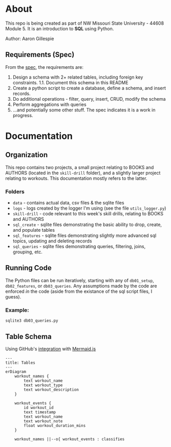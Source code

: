 # About
This repo is being created as part of NW Missouri State University - 44608 Module 5. It is an introduction to **SQL** using Python.

Author: Aaron Gillespie

## Requirements (Spec)

From the [spec](https://github.com/denisecase/datafun-05-spec?tab=readme-ov-file), the requirements are:

1. Design a schema with 2+ related tables, including foreign key constraints.
    1.1. Document this schema in this README
2. Create a python script to create a database, define a schema, and insert records. 
3. Do additional operations - filter, query, insert, CRUD, modify the schema
4. Perform aggregations with queries
5. ...and potentially some other stuff. The spec indicates it is a work in progress.

# Documentation

## Organization

This repo contains two projects, a small project relating to BOOKS and AUTHORS (located in the `skill-drill` folder), and a slightly larger project relating to workouts. This documentation mostly refers to the latter.

### Folders
- `data` - contains actual data, csv files & the sqlite files
- `logs` - logs created by the logger I'm using (see the file `utils_logger.py`)
- `skill-drill` - code relevant to this week's skill drills, relating to BOOKS and AUTHORS
- `sql_create` - sqlite files demonstrating the basic ability to drop, create, and populate tables
- `sql_features` - sqlite files demonstrating slightly more advanced sql topics, updating and deleting records
- `sql_queries` - sqlite files demonstrating queries, filtering, joins, grouping, etc.


## Running Code

The Python files can be run iteratively, starting with any of `db01_setup`, `db02_features`, or `db03_queries`. Any assumptions made by the code are enforced *in* the code (aside from the existance of the sql script files, I guess).

### Example:

```shell
sqlite3 db03_queries.py
```

## Table Schema

Using GitHub's [integration](https://github.blog/developer-skills/github/include-diagrams-markdown-files-mermaid/) with [Mermaid.js](https://mermaid.js.org/syntax/entityRelationshipDiagram.html)

```mermaid
---
title: Tables
---
erDiagram
    workout_names {
        text workout_name
        text workout_type
        text workout_description
    }

    workout_events {
        id workout_id
        text timestamp
        text workout_name
        text workout_note
        float workout_duration_mins
    }

    workout_names ||--o{ workout_events : classifies
```